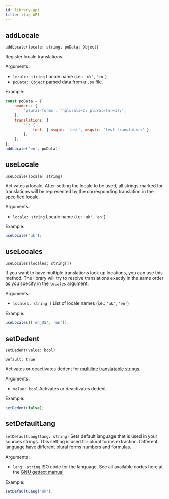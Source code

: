 ```yaml
---
id: library-api
title: ttag API
---
```


## addLocale

`addLocale(locale: string, poData: Object)`

Register locale translations.

Arguments:

-   `locale: string` Locale name (i.e.: `'uk'`, `'en'`)
-   `poData: Object` parsed data from a `.po` file.

Example:

```js
const poData = {
    headers: {
        'plural-forms': 'nplurals=2; plural=(n!=1);',
    },
    translations: {
        '': {
            test: { msgid: 'test', msgstr: 'test translation' },
        },
    },
};
addLocale('en', poData);
```

## useLocale

`useLocale(locale: string)`

Activates a locale. After setting the locale to be used, all strings marked for translations will be
represented by the corresponding translation in the specified locale.

Arguments:

-   `locale: string` Locale name (i.e: `'uk'`, `'en'`)

Example:

```js
useLocale('uk');
```

## useLocales

`useLocales(locales: string[])`

If you want to have multiple translations look up locations, you can use this
method. The library will try to resolve translations exactly in the same order as you
specify in the `locales` argument.

Arguments:

-   `locales: string[]` List of locale names (i.e.: `'uk'`, `'en'`)

Example:

```js
useLocales(['en_US', 'en']);
```

## setDedent

`setDedent(value: bool)`

`Default: true`

Activates or deactivates dedent for [multiline translatable strings](multiline-strings.md).

Arguments:

-   `value: bool` Activates or deactivates dedent.

Example:

```js
setDedent(false);
```

## setDefaultLang

`setDefaultLang(lang: string)`
Sets default language that is used in your sources strings. This setting is used for plural forms extraction.
Different language have different plural forms numbers and formulas.

Arguments:

-   `lang: string` ISO code for the language. See all available codes here at the [GNU gettext manual](https://www.gnu.org/software/gettext/manual/html_node/Usual-Language-Codes.html)

Example:

```js
setDefaultLang('uk');
```
